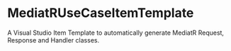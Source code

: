 # MediatRUseCaseItemTemplate
A Visual Studio Item Template to automatically generate MediatR Request, Response and Handler classes.
